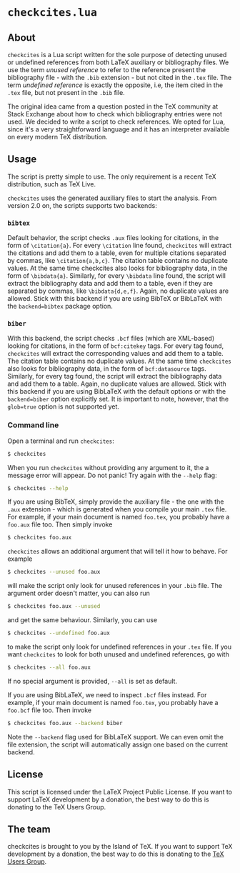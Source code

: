 # `checkcites.lua`

## About

`checkcites` is a Lua script written for the sole purpose of detecting
unused or undefined references from both LaTeX auxiliary or bibliography
files. We use the term *unused reference* to refer to the reference
present the bibliography file - with the `.bib` extension - but not
cited in the `.tex` file. The term *undefined reference* is exactly the
opposite, i.e, the item cited in the `.tex` file, but not present in the
`.bib` file.

The original idea came from a question posted in the TeX community at
Stack Exchange about how to check which bibliography entries were not
used. We decided to write a script to check references. We opted for
Lua, since it's a very straightforward language and it has an
interpreter available on every modern TeX distribution.

## Usage

The script is pretty simple to use. The only requirement is a recent
TeX distribution, such as TeX Live.

`checkcites` uses the generated auxiliary files to start the analysis.
From version 2.0 on, the scripts supports two backends:

### `bibtex`

Default behavior, the script checks `.aux` files looking for citations,
in the form of `\citation{a}`. For every `\citation` line found, `checkcites`
will extract the citations and add them to a table, even for multiple
citations separated by commas, like `\citation{a,b,c}`. The citation
table contains no duplicate values. At the same time checkcites also
looks for bibliography data, in the form of `\bibdata{a}`. Similarly,
for every `\bibdata` line found, the script will extract the bibliography
data and add them to a table, even if they are separated by commas, like
`\bibdata{d,e,f}`. Again, no duplicate values are allowed. Stick with this
backend if you are using BibTeX or BibLaTeX with the `backend=bibtex`
package option.

### `biber`

With this backend, the script checks `.bcf` files (which are XML-based)
looking for citations, in the form of `bcf:citekey` tags. For every tag
found, `checkcites` will extract the corresponding values and add them to
a table. The citation table contains no duplicate values. At the same
time `checkcites` also looks for bibliography data, in the form of
`bcf:datasource` tags. Similarly, for every tag found, the script will
extract the bibliography data and add them to a table. Again, no duplicate
values are allowed. Stick with this backend if you are using BibLaTeX with
the default options or with the `backend=biber` option explicitly set.
It is important to note, however, that the `glob=true` option is not
supported yet.

### Command line

Open a terminal and run `checkcites`:

```bash
$ checkcites
```

When you run `checkcites` without providing any argument to it, the a message
error will appear. Do not panic! Try again with the `--help` flag:

```bash
$ checkcites --help
```

If you are using BibTeX, simply provide the auxiliary file - the one with
the `.aux` extension - which is generated when you compile your main `.tex`
file. For example, if your main document is named `foo.tex`, you probably
have a `foo.aux` file too. Then simply invoke

```bash
$ checkcites foo.aux
```

`checkcites` allows an additional argument that will tell it how to
behave. For example

```bash
$ checkcites --unused foo.aux
```

will make the script only look for unused references in your `.bib`
file. The argument order doesn't matter, you can also run

```bash
$ checkcites foo.aux --unused
```

and get the same behaviour. Similarly, you can use

```bash
$ checkcites --undefined foo.aux
```

to make the script only look for undefined references in your
`.tex` file. If you want `checkcites` to look for both unused and
undefined references, go with

```bash
$ checkcites --all foo.aux
```

If no special argument is provided, `--all` is set as default.

If you are using BibLaTeX, we need to inspect `.bcf` files instead. For
example, if your main document is named `foo.tex`, you probably have a
`foo.bcf` file too. Then invoke

```bash
$ checkcites foo.aux --backend biber
```

Note the `--backend` flag used for BibLaTeX support. We can even omit the
file extension, the script will automatically assign one based on the
current backend.

## License

This script is licensed under the LaTeX Project Public License.
If you want to support LaTeX development by a donation, the best
way to do this is donating to the TeX Users Group.

## The team

checkcites is brought to you by the Island of TeX. If you want to support TeX
development by a donation, the best way to do this is donating to the
[TeX Users Group](https://www.tug.org/donate.html).
